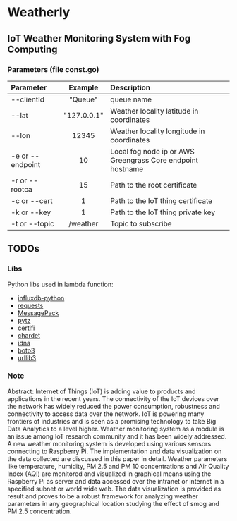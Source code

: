 # Weatherly
## IoT Weather Monitoring System with Fog Computing



### Parameters (file const.go) ##

| Parameter                 | Example       | Description   |	
| :------------------------ |:-------------:| :-------------|
| --clientId 	       |	"Queue"          |queue name 
| --lat 	       |	"127.0.0.1"          |Weather locality latitude in coordinates
| --lon          | 12345           |Weather locality longitude in coordinates
| -e or --endpoint 	       |	10	            |Local fog node ip or AWS Greengrass Core endpoint hostname
| -r or --rootca		       | 15	           | Path to the root certificate
| -c or --cert  	        | 1         | Path to the IoT thing certificate
| -k or --key         | 1             | Path to the IoT thing private key
| -t or --topic          | /weather           | Topic to subscribe
## TODOs ##

### Libs
Python libs used in lambda function:
- [influxdb-python](https://github.com/influxdata/influxdb-python)
- [requests](https://github.com/psf/requests)
- [MessagePack](https://github.com/msgpack/msgpack-python)
- [pytz](https://pypi.org/project/pytz/)
- [certifi](https://github.com/certifi/python-certifi)
- [chardet](https://github.com/chardet/chardet)
- [idna](https://pypi.org/project/idna/0.6/)
- [boto3](https://github.com/boto/boto3)
- [urllib3](https://github.com/urllib3/urllib3)


### Note



Abstract: Internet of Things (IoT) is adding value to products
and applications in the recent years. The connectivity of the IoT
devices over the network has widely reduced the power
consumption, robustness and connectivity to access data over the
network. IoT is powering many frontiers of industries and is seen
as a promising technology to take Big Data Analytics to a level
higher. Weather monitoring system as a module is an issue
among IoT research community and it has been widely
addressed. A new weather monitoring system is developed using
various sensors connecting to Raspberry Pi. The implementation
and data visualization on the data collected are discussed in this
paper in detail. Weather parameters like temperature, humidity,
PM 2.5 and PM 10 concentrations and Air Quality Index (AQI)
are monitored and visualized in graphical means using the
Raspberry Pi as server and data accessed over the intranet or
internet in a specified subnet or world wide web. The data
visualization is provided as result and proves to be a robust
framework for analyzing weather parameters in any
geographical location studying the effect of smog and PM 2.5
concentration.
